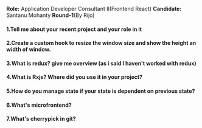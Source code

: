 **Role:** Application Developer Consultant II(Frontend React)
**Candidate:** Santanu Mohanty
**Round-1**(By Rijo)

#### 1.Tell me about your recent project and your role in it
#### 2.Create a custom hook to resize the window size and show the height an width of window.
#### 3.What is redux? give me overview (as i said I haven't worked with redux)
#### 4.What is Rxjs? Where did you use it in your project?
#### 5.How do you manage state if your state is dependent on previous state?
#### 6.What's microfrontend?
#### 7.What's cherrypick in git?